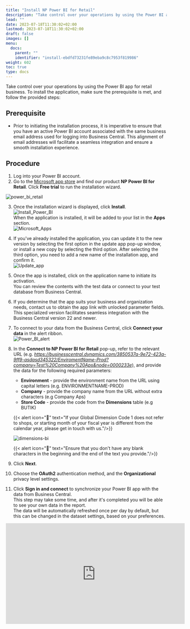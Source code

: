 ```yaml
---
title: "Install NP Power BI for Retail"
description: "Take control over your operations by using the Power BI app for retail business."
lead: ""
date: 2023-07-18T11:30:02+02:00
lastmod: 2023-07-18T11:30:02+02:00
draft: false
images: []
menu:
  docs:
    parent: ""
    identifier: "install-ebdfd73231fe89eba9c8c7953f819986"
weight: 602
toc: true
type: docs
---
```


Take control over your operations by using the Power BI app for retail business. To install the application, make sure the prerequisite is met, and follow the provided steps:

## Prerequisite

- Prior to initiating the installation process, it is imperative to ensure that you have an active Power BI account associated with the same business email address used for logging into Business Central. This alignment of email addresses will facilitate a seamless integration and ensure a smooth installation experience.

## Procedure

1. Log into your Power BI account. 
2. Go to the [<ins>Microsoft app store<ins>](https://apps.microsoft.com/store/apps) and find our product **NP Power BI for Retail**. Click **Free trial** to run the installation wizard.    
   
  ![power_bi_retail](power_bi_retail.png)
   
3. Once the installation wizard is displayed, click **Install**.     
   ![Install_Power_BI](power_bi_retail2.png)              
   When the application is installed, it will be added to your list in the **Apps** section.      
   ![Microsoft_Apps](power_bi_retail3.png)
4. If you've already installed the application, you can update it to the new version by selecting the first option in the update app pop-up window, or install a new copy by selecting the third option. After selecting the third option, you need to add a new name of the installation app, and confirm it.    
   ![Update_app](power_bi_retail4.png)
5. Once the app is installed, click on the application name to initiate its activation.     
   You can review the contents with the test data or connect to your test database from Business Central. 
6. If you determine that the app suits your business and organization needs, contact us to obtain the app link with unlocked parameter fields.    
   This specialized version facilitates seamless integration with the Business Central version 22 and newer.
7. To connect to your data from the Business Central, click **Connect your data** in the alert ribbon.      
    ![Power_BI_alert](power_bi_retail5.png)
8. In the **Connect to NP Power BI for Retail** pop-up, refer to the relevant URL (e.g. *https://businesscentral.dynamics.com/3850537a-9e72-423a-9ff9-asdasd345322/EnviromentName-Prod?company=Test%20Company%20Aps&node=0000233e*), and provide the data for the following required parameters:
   - **Environment** - provide the environment name from the URL using capital letters (e.g. ENVIRONMENTNAME-PROD)
   - **Company** - provide the company name from the URL without extra characters (e.g Company Aps)
   - **Store Code** - provide the code from the **Dimensions** table (e.g BUTIK)

    {{< alert icon="📝" text="If your Global Dimension Code 1 does not refer to shops, or starting month of your fiscal year is different from the calendar year, please get in touch with us."/>}}

   ![dimensions-bi](dimensions-bi.PNG)

    {{< alert icon="📝" text="Ensure that you don't have any blank characters in the beginning and the end of the text you provide."/>}}


9. Click **Next**.
10. Choose the **OAuth2** authentication method, and the **Organizational** privacy level settings.
11. Click **Sign in and connect** to synchronize your Power BI app with the data from Business Central.     
    This step may take some time, and after it's completed you will be able to see your own data in the report.    
    The data will be automatically refreshed once per day by default, but this can be changed in the dataset settings, based on your preferences. 

<iframe width="560" height="315" src="https://www.youtube.com/embed/loqGQLCNYGA" title="YouTube video player" frameborder="0" allow="accelerometer; autoplay; clipboard-write; encrypted-media; gyroscope; picture-in-picture; web-share" allowfullscreen></iframe>